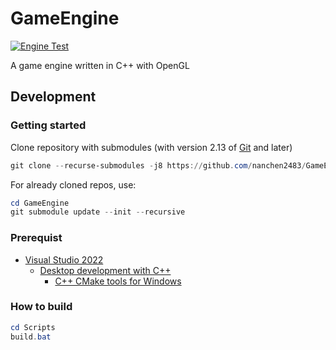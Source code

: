 # GameEngine
[![Engine Test](https://github.com/nanchen2483/GameEngine/actions/workflows/engine-test.yml/badge.svg)](https://github.com/nanchen2483/GameEngine/actions/workflows/engine-test.yml)

A game engine written in C++ with OpenGL

## Development

### Getting started

Clone repository with submodules (with version 2.13 of [Git](https://git-scm.com) and later)
```powershell
git clone --recurse-submodules -j8 https://github.com/nanchen2483/GameEngine.git
```
For already cloned repos, use:
```powershell
cd GameEngine
git submodule update --init --recursive
```
### Prerequist
- [Visual Studio 2022](https://docs.microsoft.com/en-us/visualstudio/releases/2022/compatibility)
    - [Desktop development with C++](https://docs.microsoft.com/en-us/cpp/build/vscpp-step-0-installation?view=msvc-170)
        - [C++ CMake tools for Windows](https://docs.microsoft.com/en-us/cpp/build/cmake-projects-in-visual-studio?view=msvc-170)
### How to build
```powershell
cd Scripts
build.bat
```
